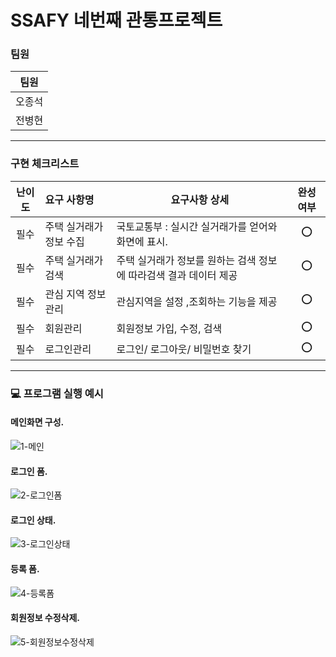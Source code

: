 # SSAFY 네번째 관통프로젝트


### 팀원 

| 팀원   | 
| ------ |
| 오종석 | 
| 전병현 | 

---

### 구현 체크리스트

| 난이도 | 요구 사항명                            | 요구사항 상세                                                  | 완성 여부 |
| :----: | :----------------------------------    | ----------------------------------------------                | :-------: |
|  필수  | 주택 실거래가 정보 수집                  | 국토교통부 : 실시간 실거래가를 얻어와 화면에 표시.                |    ⭕     |
|  필수  | 주택 실거래가 검색                      | 주택 실거래가 정보를 원하는 검색 정보에 따라검색 결과 데이터 제공   |    ⭕     |
|  필수  | 관심 지역 정보 관리                     | 관심지역을 설정 ,조회하는 기능을 제공                             |    ⭕     |
|  필수  | 회원관리                                 | 회원정보 가입, 수정, 검색                                      |    ⭕     |
|  필수  | 로그인관리                                | 로그인/ 로그아웃/ 비밀번호 찾기                                |    ⭕     |


---

### 💻 프로그램 실행 예시
#### 메인화면 구성.
![1-메인](/uploads/b346971f5c800226437b0435da41235b/메인.PNG)
#### 로그인 폼.
![2-로그인폼](/uploads/40f3d20e7a849044768b308f51a04ea6/로그인폼.PNG)
#### 로그인 상태.
![3-로그인상태](/uploads/aa22df944a99ea164b179d33f17e62f9/로그인상태.PNG)
#### 등록 폼.
![4-등록폼](/uploads/ddb9f6c69ddadb94d5e27163d89b7d53/등록폼.PNG)
#### 회원정보 수정삭제.
![5-회원정보수정삭제](/uploads/ea3bc84f1fae273ab6f24f494c5b2886/회원정보수정삭제.PNG)


